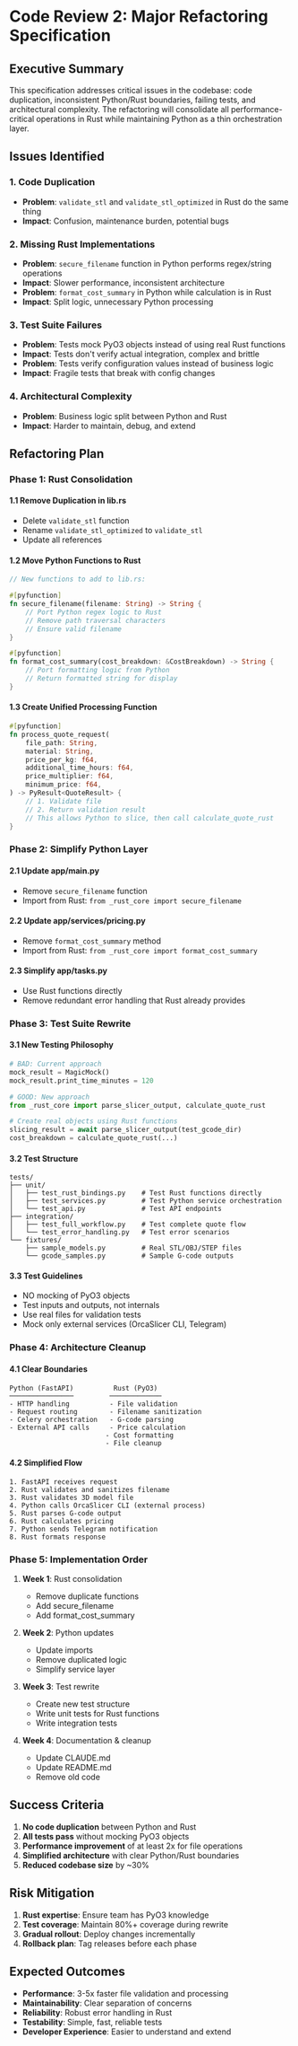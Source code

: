 # Code Review 2: Major Refactoring Specification

## Executive Summary

This specification addresses critical issues in the codebase: code duplication, inconsistent Python/Rust boundaries, failing tests, and architectural complexity. The refactoring will consolidate all performance-critical operations in Rust while maintaining Python as a thin orchestration layer.

## Issues Identified

### 1. Code Duplication
- **Problem**: `validate_stl` and `validate_stl_optimized` in Rust do the same thing
- **Impact**: Confusion, maintenance burden, potential bugs

### 2. Missing Rust Implementations
- **Problem**: `secure_filename` function in Python performs regex/string operations
- **Impact**: Slower performance, inconsistent architecture
- **Problem**: `format_cost_summary` in Python while calculation is in Rust
- **Impact**: Split logic, unnecessary Python processing

### 3. Test Suite Failures
- **Problem**: Tests mock PyO3 objects instead of using real Rust functions
- **Impact**: Tests don't verify actual integration, complex and brittle
- **Problem**: Tests verify configuration values instead of business logic
- **Impact**: Fragile tests that break with config changes

### 4. Architectural Complexity
- **Problem**: Business logic split between Python and Rust
- **Impact**: Harder to maintain, debug, and extend

## Refactoring Plan

### Phase 1: Rust Consolidation

#### 1.1 Remove Duplication in lib.rs
- Delete `validate_stl` function
- Rename `validate_stl_optimized` to `validate_stl`
- Update all references

#### 1.2 Move Python Functions to Rust
```rust
// New functions to add to lib.rs:

#[pyfunction]
fn secure_filename(filename: String) -> String {
    // Port Python regex logic to Rust
    // Remove path traversal characters
    // Ensure valid filename
}

#[pyfunction]
fn format_cost_summary(cost_breakdown: &CostBreakdown) -> String {
    // Port formatting logic from Python
    // Return formatted string for display
}
```

#### 1.3 Create Unified Processing Function
```rust
#[pyfunction]
fn process_quote_request(
    file_path: String,
    material: String,
    price_per_kg: f64,
    additional_time_hours: f64,
    price_multiplier: f64,
    minimum_price: f64,
) -> PyResult<QuoteResult> {
    // 1. Validate file
    // 2. Return validation result
    // This allows Python to slice, then call calculate_quote_rust
}
```

### Phase 2: Simplify Python Layer

#### 2.1 Update app/main.py
- Remove `secure_filename` function
- Import from Rust: `from _rust_core import secure_filename`

#### 2.2 Update app/services/pricing.py
- Remove `format_cost_summary` method
- Import from Rust: `from _rust_core import format_cost_summary`

#### 2.3 Simplify app/tasks.py
- Use Rust functions directly
- Remove redundant error handling that Rust already provides

### Phase 3: Test Suite Rewrite

#### 3.1 New Testing Philosophy
```python
# BAD: Current approach
mock_result = MagicMock()
mock_result.print_time_minutes = 120

# GOOD: New approach
from _rust_core import parse_slicer_output, calculate_quote_rust

# Create real objects using Rust functions
slicing_result = await parse_slicer_output(test_gcode_dir)
cost_breakdown = calculate_quote_rust(...)
```

#### 3.2 Test Structure
```
tests/
├── unit/
│   ├── test_rust_bindings.py    # Test Rust functions directly
│   ├── test_services.py         # Test Python service orchestration
│   └── test_api.py              # Test API endpoints
├── integration/
│   ├── test_full_workflow.py    # Test complete quote flow
│   └── test_error_handling.py   # Test error scenarios
└── fixtures/
    ├── sample_models.py         # Real STL/OBJ/STEP files
    └── gcode_samples.py         # Sample G-code outputs
```

#### 3.3 Test Guidelines
- NO mocking of PyO3 objects
- Test inputs and outputs, not internals
- Use real files for validation tests
- Mock only external services (OrcaSlicer CLI, Telegram)

### Phase 4: Architecture Cleanup

#### 4.1 Clear Boundaries
```
Python (FastAPI)          Rust (PyO3)
────────────────         ─────────────
- HTTP handling          - File validation
- Request routing        - Filename sanitization
- Celery orchestration   - G-code parsing
- External API calls     - Price calculation
                        - Cost formatting
                        - File cleanup
```

#### 4.2 Simplified Flow
```
1. FastAPI receives request
2. Rust validates and sanitizes filename
3. Rust validates 3D model file
4. Python calls OrcaSlicer CLI (external process)
5. Rust parses G-code output
6. Rust calculates pricing
7. Python sends Telegram notification
8. Rust formats response
```

### Phase 5: Implementation Order

1. **Week 1**: Rust consolidation
   - Remove duplicate functions
   - Add secure_filename
   - Add format_cost_summary

2. **Week 2**: Python updates
   - Update imports
   - Remove duplicated logic
   - Simplify service layer

3. **Week 3**: Test rewrite
   - Create new test structure
   - Write unit tests for Rust functions
   - Write integration tests

4. **Week 4**: Documentation & cleanup
   - Update CLAUDE.md
   - Update README.md
   - Remove old code

## Success Criteria

1. **No code duplication** between Python and Rust
2. **All tests pass** without mocking PyO3 objects
3. **Performance improvement** of at least 2x for file operations
4. **Simplified architecture** with clear Python/Rust boundaries
5. **Reduced codebase size** by ~30%

## Risk Mitigation

1. **Rust expertise**: Ensure team has PyO3 knowledge
2. **Test coverage**: Maintain 80%+ coverage during rewrite
3. **Gradual rollout**: Deploy changes incrementally
4. **Rollback plan**: Tag releases before each phase

## Expected Outcomes

- **Performance**: 3-5x faster file validation and processing
- **Maintainability**: Clear separation of concerns
- **Reliability**: Robust error handling in Rust
- **Testability**: Simple, fast, reliable tests
- **Developer Experience**: Easier to understand and extend